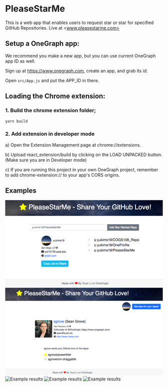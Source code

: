 # PleaseStarMe

This is a web app that enables users to request star or star for specified GitHub Repositories.
Live at <www.pleasestarme.com>
## Setup a OneGraph app:

We recommend you make a new app, but you can use current OneGraph app ID as well.

Sign up at https://www.onegraph.com, create an app, and grab its id.

Open `src/App.js` and put the APP_ID in there.

## Loading the Chrome extension:

### 1. Build the chrome extension folder;

```
yarn build
```

### 2. Add extension in developer mode

a) Open the Extension Management page at chrome://extensions.

b) Upload react_extension/build by clicking on the LOAD UNPACKED button. (Make sure you are in Developer mode)

c) If you are running this project in your own OneGraph project, remember to add chrome-extension://<extension-ID> to your app's CORS origins.

## Examples

![Example results](imgs/example1.png)
![Example results](imgs/example2.png)
![Example results](imgs/example3.png)
![Example results](imgs/example4.png)
![Example results](imgs/example5.png)
